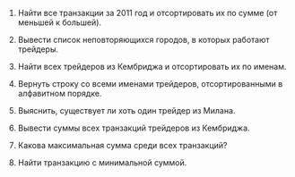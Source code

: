 1. Найти все транзакции за 2011 год и отсортировать их по сумме (от меньшей
   к большей).

2. Вывести список неповторяющихся городов, в которых работают трейдеры.

3. Найти всех трейдеров из Кембриджа и отсортировать их по именам.

4. Вернуть строку со всеми именами трейдеров, отсортированными в алфавитном
   порядке.

5. Выяснить, существует ли хоть один трейдер из Милана.

6. Вывести суммы всех транзакций трейдеров из Кембриджа.

7. Какова максимальная сумма среди всех транзакций?

8. Найти транзакцию с минимальной суммой.
